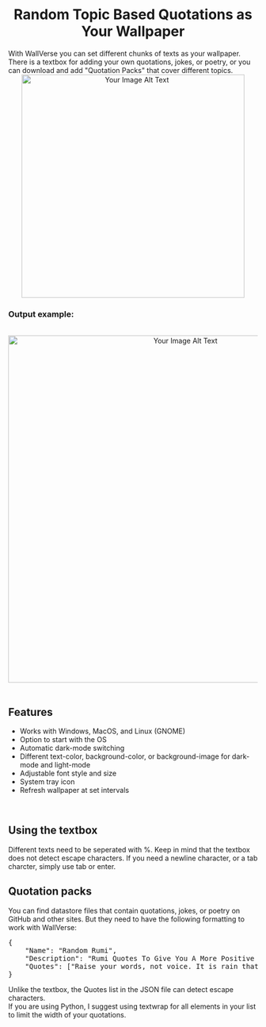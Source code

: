 <div align="center">
    <h1>Random Topic Based Quotations as Your Wallpaper</h1>
</div>
With WallVerse you can set different chunks of texts as your wallpaper. There is a textbox for adding your own quotations, jokes, or poetry, or you can download and add "Quotation Packs" that cover different topics.
<div align="center">
  <img src="https://github.com/aref-dev/WallVerse/assets/69017077/de77ca54-1088-4a48-985d-b3df50dc4cba" width="450" alt="Your Image Alt Text">
</div>

<!-- PyPI -->



### Output example:
</br>
<div align="center">
    
<img src="https://github.com/aref-dev/WallVerse/assets/69017077/650b1039-cee4-4e09-beee-716eb5b35f37" width="700" alt="Your Image Alt Text">

</div>
</br>

## Features
- Works with Windows, MacOS, and Linux (GNOME)
- Option to start with the OS
- Automatic dark-mode switching
- Different text-color, background-color, or background-image for dark-mode and light-mode
- Adjustable font style and size
- System tray icon
- Refresh wallpaper at set intervals
</br>

## Using the textbox
Different texts need to be seperated with %. Keep in mind that the textbox does not detect escape characters. If you need a newline character, or a tab charcter, simply use tab or enter.
</br>

## Quotation packs
You can find datastore files that contain quotations, jokes, or poetry on GitHub and other sites. But they need to have the following formatting to work with WallVerse:
<pre>
{
    "Name": "Random Rumi", 
    "Description": "Rumi Quotes To Give You A More Positive Outlook On Life",
    "Quotes": ["Raise your words, not voice. It is rain that grows flowers, not thunder.", "The wound is the place where the Light enters you."]
}
</pre>
Unlike the textbox, the Quotes list in the JSON file can detect escape characters.
</br>
If you are using Python, I suggest using textwrap for all elements in your list to limit the width of your quotations.
</br></br></br></br>
